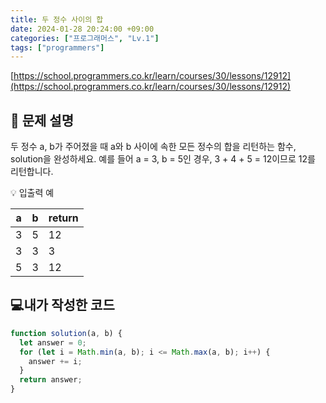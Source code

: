 ```yaml
---
title: 두 정수 사이의 합
date: 2024-01-28 20:24:00 +09:00
categories: ["프로그래머스", "Lv.1"]
tags: ["programmers"]
---
```


[https://school.programmers.co.kr/learn/courses/30/lessons/12912](https://school.programmers.co.kr/learn/courses/30/lessons/12912)

## 📔 문제 설명

두 정수 a, b가 주어졌을 때 a와 b 사이에 속한 모든 정수의 합을 리턴하는 함수, solution을 완성하세요.
예를 들어 a = 3, b = 5인 경우, 3 + 4 + 5 = 12이므로 12를 리턴합니다.

💡 입출력 예

| a   | b   | return |
| --- | --- | ------ |
| 3   | 5   | 12     |
| 3   | 3   | 3      |
| 5   | 3   | 12     |

## 💻내가 작성한 코드

```js
function solution(a, b) {
  let answer = 0;
  for (let i = Math.min(a, b); i <= Math.max(a, b); i++) {
    answer += i;
  }
  return answer;
}
```
